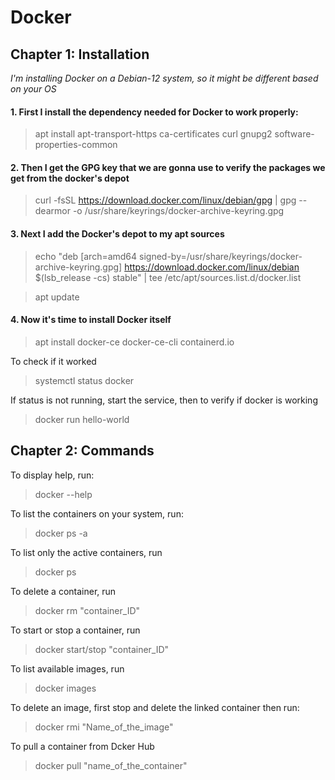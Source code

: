 # Docker

## Chapter 1: Installation 
*I'm installing Docker on a Debian-12 system, so it might be different based on your OS*

#### 1. First I install the dependency needed for Docker to work properly:

> apt install apt-transport-https ca-certificates curl gnupg2 software-properties-common

#### 2. Then I get the GPG key that we are gonna use to verify the packages we get from the docker's depot

> curl -fsSL https://download.docker.com/linux/debian/gpg | gpg --dearmor -o /usr/share/keyrings/docker-archive-keyring.gpg

#### 3. Next I add the Docker's depot to my apt sources

>echo "deb [arch=amd64 signed-by=/usr/share/keyrings/docker-archive-keyring.gpg] https://download.docker.com/linux/debian $(lsb_release -cs) stable" | tee /etc/apt/sources.list.d/docker.list

> apt update

#### 4. Now it's time to install Docker itself 

> apt install docker-ce docker-ce-cli containerd.io

To check if it worked

> systemctl status docker

If status is not running, start the service, then to verify if docker  is working

> docker run hello-world

## Chapter 2: Commands

To display help, run:
> docker --help

To list the containers on your system, run:
> docker ps -a

To list only the active containers, run
> docker ps

To delete a container, run
> docker rm "container_ID"

To start or stop a container, run
>docker start/stop "container_ID"

To list available images, run
> docker images

To delete an image, first stop and delete the linked container then run:
> docker rmi "Name_of_the_image"

To pull a container from Dcker Hub
> docker pull "name_of_the_container"

